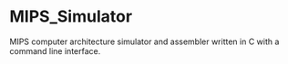 # MIPS_Simulator
MIPS computer architecture simulator and assembler written in C with a command line interface.
